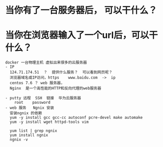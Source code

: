 # 当你有了一台服务器后， 可以干什么？

# 当你在浏览器输入了一个url后，可以干什么？
    docker 一台物理主机 虚拟出来很多的云服务器
    - IP
      124.71.174.51  ？  提供什么服务？  可以看到网页呢？
      浏览器域名或IP访问，https    www.baidu.com  ->  ip
      centos 7.6 ？ web 服务器， 
      Nginx  是一个高性能的HTTP和反向代理的web服务器

    - putty 远程  SSH  链接  华为云服务器
        root    password  
    - web 服务   Ngnix 安装
      安装ngnix 的依赖
      yum -y install gcc gcc-cc autoconf pcre-devel make automake
      yum -y install wget httpd-tools vim

      yum list | grep ngnix
      yum install ngnix
      ngnix -v
      